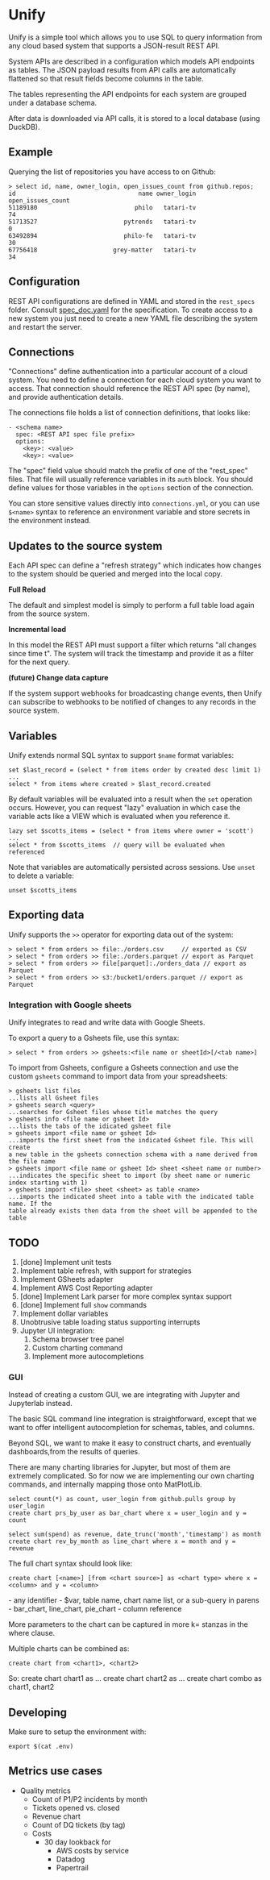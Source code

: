 # Unify

Unify is a simple tool which allows you to use SQL to query information from any
cloud based system that supports a JSON-result REST API. 

System APIs are described in a configuration which models API endpoints as tables.
The JSON payload results from API calls are automatically flattened so that
result fields become columns in the table.

The tables representing the API endpoints for each system are grouped under a database schema.

After data is downloaded via API calls, it is stored to a local database (using DuckDB).

## Example

Querying the list of repositories you have access to on Github:

    > select id, name, owner_login, open_issues_count from github.repos;
    id                                  name owner_login  open_issues_count
    51189180                           philo   tatari-tv                 74
    51713527                        pytrends   tatari-tv                  0
    63492894                        philo-fe   tatari-tv                 30
    67756418                     grey-matter   tatari-tv                 34

## Configuration

REST API configurations are defined in YAML and stored in the `rest_specs` folder.
Consult [spec_doc.yaml](./rest_specs/spec_doc.yaml) for the specification. To
create access to a new system you just need to create a new YAML file describing
the system and restart the server.

## Connections

"Connections" define authentication into a particular account of a cloud system.
You need to define a connection for each cloud system you want to access. That
connection should reference the REST API spec (by name), and provide authentication
details.

The connections file holds a list of connection definitions, that looks like:

    - <schema name>
      spec: <REST API spec file prefix>
      options:
        <key>: <value>
        <key>: <value>

The "spec" field value should match the prefix of one of the "rest_spec" files. That
file will usually reference variables in its `auth` block. You should define values
for those variables in the `options` section of the connection.

You can store sensitive values directly into `connections.yml`, or you can use
`$<name>` syntax to reference an environment variable and store secrets in the
environment instead.

## Updates to the source system

Each API spec can define a "refresh strategy" which indicates how changes to the
system should be queried and merged into the local copy.

**Full Reload**

The default and simplest model is simply to perform a full table load again from
the source system.

**Incremental load**

In this model the REST API must support a filter which returns "all changes since
time t". The system will track the timestamp and provide it as a filter for the
next query.

**(future) Change data capture**

If the system support webhooks for broadcasting change events, then Unify can subscribe
to webhooks to be notified of changes to any records in the source system.

## Variables

Unify extends normal SQL syntax to support `$name` format variables:

    set $last_record = (select * from items order by created desc limit 1)
    ...
    select * from items where created > $last_record.created

By default variables will be evaluated into a result when the `set` operation occurs.
However, you can request "lazy" evaluation in which case the variable acts like
a VIEW which is evaluated when you reference it.

    lazy set $scotts_items = (select * from items where owner = 'scott')
    ...
    select * from $scotts_items  // query will be evaluated when referenced

Note that variables are automatically persisted across sessions. Use `unset` to
delete a variable:

    unset $scotts_items

## Exporting data

Unify supports the `>>` operator for exporting data out of the system:

    > select * from orders >> file:./orders.csv     // exported as CSV
    > select * from orders >> file:./orders.parquet // export as Parquet
    > select * from orders >> file[parquet]:./orders_data // export as Parquet
    > select * from orders >> s3:/bucket1/orders.parquet // export as Parquet

### Integration with Google sheets

Unify integrates to read and write data with Google Sheets.

To export a query to a Gsheets file, use this syntax:

    > select * from orders >> gsheets:<file name or sheetId>[/<tab name>]


To import from Gsheets, configure a Gsheets connection and use the custom
`gsheets` command to import data from your spreadsheets:

    > gsheets list files
    ...lists all Gsheet files
    > gsheets search <query>
    ...searches for Gsheet files whose title matches the query
    > gsheets info <file name or gsheet Id>
    ...lists the tabs of the idicated gsheet file
    > gsheets import <file name or gsheet Id> 
    ...imports the first sheet from the indicated Gsheet file. This will create
    a new table in the gsheets connection schema with a name derived from the file name
    > gsheets import <file name or gsheet Id> sheet <sheet name or number>
    ...indicates the specific sheet to import (by sheet name or numeric index starting with 1)
    > gsheets import <file> sheet <sheet> as table <name>
    ...imports the indicated sheet into a table with the indicated table name. If the
    table already exists then data from the sheet will be appended to the table

## TODO

1. [done] Implement unit tests
1. Implement table refresh, with support for strategies
1. Implement GSheets adapter
1. Implement AWS Cost Reporting adapter
1. [done] Implement Lark parser for more complex syntax support
1. [done] Implement full `show` commands
1. Implement dollar variables
1. Unobtrusive table loading status supporting interrupts
1. Jupyter UI integration: 
    1. Schema browser tree panel
    1. Custom charting command
    1. Implement more autocompletions

### GUI

Instead of creating a custom GUI, we are integrating with Jupyter and Jupyterlab instead.

The basic SQL command line integration is straightforward, except that we want to 
offer intelligent autocompletion for schemas, tables, and columns.

Beyond SQL, we want to make it easy to construct charts, and eventually dashboards,from
the results of queries.

There are many charting libraries for Jupyter, but most of them are extremely complicated.
So for now we are implementing our own charting commands, and internally mapping those
onto MatPlotLib.

    select count(*) as count, user_login from github.pulls group by user_login
    create chart prs_by_user as bar_chart where x = user_login and y = count

    select sum(spend) as revenue, date_trunc('month','timestamp') as month
    create chart rev_by_month as line_chart where x = month and y = revenue

The full chart syntax should look like:

    create chart [<name>] [from <chart source>] as <chart type> where x = <column> and y = <column>

<name> - any identifier
<chart source> - $var, table name, chart name list, or a sub-query in parens
<chart type> - bar_chart, line_chart, pie_chart
<column> - column reference

More parameters to the chart can be captured in more k=<val> stanzas in the where clause.

Multiple charts can be combined as:

    create chart from <chart1>, <chart2>

So:
    create chart chart1 as ...
    create chart chart2 as ...
    create chart combo as chart1, chart2
        
## Developing

Make sure to setup the environment with:

    export $(cat .env)
    
## Metrics use cases

- Quality metrics
  - Count of P1/P2 incidents by month
  - Tickets opened vs. closed
  - Revenue chart
  - Count of DQ tickets (by tag)
  - Costs
    - 30 day lookback for
      - AWS costs by service
      - Datadog
      - Papertrail
